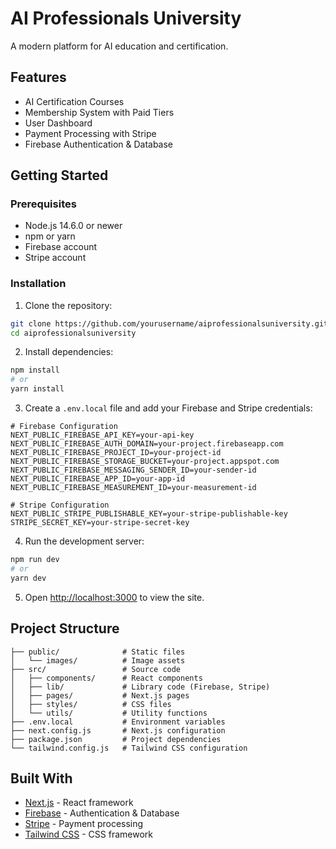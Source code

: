 # AI Professionals University

A modern platform for AI education and certification.

## Features

- AI Certification Courses
- Membership System with Paid Tiers
- User Dashboard
- Payment Processing with Stripe
- Firebase Authentication & Database

## Getting Started

### Prerequisites

- Node.js 14.6.0 or newer
- npm or yarn
- Firebase account
- Stripe account

### Installation

1. Clone the repository:
```bash
git clone https://github.com/yourusername/aiprofessionalsuniversity.git
cd aiprofessionalsuniversity
```

2. Install dependencies:
```bash
npm install
# or
yarn install
```

3. Create a `.env.local` file and add your Firebase and Stripe credentials:
```
# Firebase Configuration
NEXT_PUBLIC_FIREBASE_API_KEY=your-api-key
NEXT_PUBLIC_FIREBASE_AUTH_DOMAIN=your-project.firebaseapp.com
NEXT_PUBLIC_FIREBASE_PROJECT_ID=your-project-id
NEXT_PUBLIC_FIREBASE_STORAGE_BUCKET=your-project.appspot.com
NEXT_PUBLIC_FIREBASE_MESSAGING_SENDER_ID=your-sender-id
NEXT_PUBLIC_FIREBASE_APP_ID=your-app-id
NEXT_PUBLIC_FIREBASE_MEASUREMENT_ID=your-measurement-id

# Stripe Configuration
NEXT_PUBLIC_STRIPE_PUBLISHABLE_KEY=your-stripe-publishable-key
STRIPE_SECRET_KEY=your-stripe-secret-key
```

4. Run the development server:
```bash
npm run dev
# or
yarn dev
```

5. Open [http://localhost:3000](http://localhost:3000) to view the site.

## Project Structure

```
├── public/              # Static files
│   └── images/          # Image assets
├── src/                 # Source code
│   ├── components/      # React components
│   ├── lib/             # Library code (Firebase, Stripe)
│   ├── pages/           # Next.js pages
│   ├── styles/          # CSS files
│   └── utils/           # Utility functions
├── .env.local           # Environment variables
├── next.config.js       # Next.js configuration
├── package.json         # Project dependencies
└── tailwind.config.js   # Tailwind CSS configuration
```

## Built With

- [Next.js](https://nextjs.org/) - React framework
- [Firebase](https://firebase.google.com/) - Authentication & Database
- [Stripe](https://stripe.com/) - Payment processing
- [Tailwind CSS](https://tailwindcss.com/) - CSS framework 